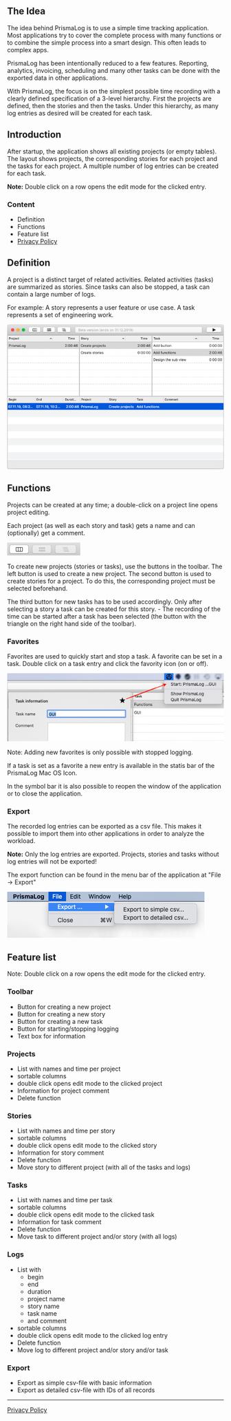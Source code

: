 The Idea
--------

The idea behind PrismaLog is to use a simple time tracking application. Most applications try to cover the complete process with many functions or to combine the simple process into a smart design. This often leads to complex apps. 

PrismaLog has been intentionally reduced to a few features. Reporting, analytics, invoicing, scheduling and many other tasks can be done with the exported data in other applications.

With PrismaLog, the focus is on the simplest possible time recording with a clearly defined specification of a 3-level hierarchy. First the projects are defined, then the stories and then the tasks. Under this hierarchy, as many log entries as desired will be created for each task.

Introduction
------------

After startup, the application shows all existing projects (or empty tables). The layout shows projects, the corresponding stories for each project and the tasks for each project. A multiple number of log entries can be created for each task.

<div class="extended-markdown tip border rounded-1 mb-4 p-3 border-blue bg-blue-light f5">
<Strong>Note:</Strong> Double click on a row opens the edit mode for the clicked entry.
</div>

### Content

- Definition
- Functions
- Feature list
- [Privacy Policy](privacy_policy.md)

Definition
----------

A project is a distinct target of related activities. Related activities (tasks) are summarized as stories. Since tasks can also be stopped, a task can contain a large number of logs.

For example: A story represents a user feature or use case. A task represents a set of engineering work.

![PrismaLog-Screen](img/01.png)

Functions
---------

Projects can be created at any time; a double-click on a project line opens project editing.

Each project (as well as each story and task) gets a name and can (optionally) get a comment.

![Buttons](img/17.png)

To create new projects (stories or tasks), use the buttons in the toolbar. The left button is used to create a new project. The second button is used to create stories for a project. To do this, the corresponding project must be selected beforehand.

The third button for new tasks has to be used accordingly. Only after selecting a story a task can be created for this story. - The recording of the time can be started after a task has been selected (the button with the triangle on the right hand side of the toolbar).

### Favorites

Favorites are used to quickly start and stop a task. A favorite can be set in a task. Double click on a task entry and click the favority icon (on or off).

![status bar icon](img/statusbar-entry.png)

Note: Adding new favorites is only possible with stopped logging. 

If a task is set as a favorite a new entry is available in the statis bar of the PrismaLog Mac OS Icon.

In the symbol bar it is also possible to reopen the window of the application or to close the application.


### Export

The recorded log entries can be exported as a csv file. This makes it possible to import them into other applications in order to analyze the workload.

<div class="extended-markdown tip border rounded-1 mb-4 p-3 border-red bg-red-light f5">
<Strong>Note:</Strong> Only the log entries are exported. Projects, stories and tasks without log entries will not be exported!
</div>

The export function can be found in the menu bar of the application at "File -> Export"

![Export-Menu](img/16.png)

Feature list
------------

Note: Double click on a row opens the edit mode for the clicked entry.

### Toolbar

- Button for creating a new project
- Button for creating a new story
- Button for creating a new task
- Button for starting/stopping logging
- Text box for information

### Projects

- List with names and time per project
- sortable columns
- double click opens edit mode to the clicked project
- Information for project comment
- Delete function


### Stories

- List with names and time per story
- sortable columns
- double click opens edit mode to the clicked story
- Information for story comment
- Delete function
- Move story to different project (with all of the tasks and logs)

### Tasks

- List with names and time per task
- sortable columns
- double click opens edit mode to the clicked task
- Information for task comment
- Delete function
- Move task to different project and/or story (with all logs)

### Logs

- List with
	- begin
	- end
	- duration
	- project name
	- story name
	- task name
	- and comment
- sortable columns
- double click opens edit mode to the clicked log entry
- Delete function
- Move log to different project and/or story and/or task

### Export

- Export as simple csv-file with basic information
- Export as detailed csv-file with IDs of all records


- - -

[Privacy Policy](privacy_policy.md)